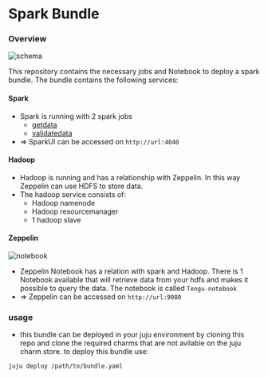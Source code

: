 # Spark Bundle

### Overview
![schema](https://github.com/Qrama/spark-bundle/blob/master/schema.png?raw=true)

This repository contains the necessary jobs and Notebook to deploy a spark bundle.
The bundle contains the following services:

#### Spark

- Spark is running with 2 spark jobs
  - [getdata](https://github.com/Qrama/spark-bundle/blob/master/jobs/writedata.py)
  - [validatedata](https://github.com/Qrama/spark-bundle/blob/master/jobs/transformdata.py)
- => SparkUI can be accessed on `http://url:4040`

#### Hadoop
- Hadoop is running and has a relationship with Zeppelin. In this way Zeppelin can use HDFS to store data.
- The hadoop service consists of:
    - Hadoop namenode
    - Hadoop resourcemanager
    - 1 hadoop slave
    
#### Zeppelin
![notebook](https://github.com/Qrama/spark-bundle/blob/master/notebook.png?raw=true)

- Zeppelin Notebook has a relation with spark and Hadoop. There is 1 Notebook available that will retrieve data from your hdfs and makes it possible to query the data. The notebook is called `Tengu-notebook`
- => Zeppelin can be accessed on `http://url:9080`

### usage
- this bundle can be deployed in your juju environment by cloning this repo and clone the required charms that are not avilable on the juju charm store. to deploy this bundle use:

```
juju deploy /path/to/bundle.yaml
```
